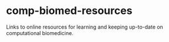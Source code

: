 # comp-biomed-resources
Links to online resources for learning and keeping up-to-date on computational biomedicine.
